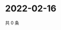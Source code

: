 # 2022-02-16

共 0 条

<!-- BEGIN WEIBO -->
<!-- 最后更新时间 Wed Feb 16 2022 06:14:43 GMT+0800 (China Standard Time) -->

<!-- END WEIBO -->
